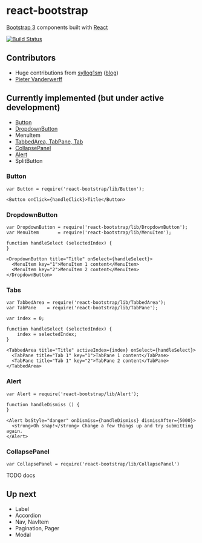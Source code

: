 # react-bootstrap

[Bootstrap 3](http://getbootstrap.com) components built with [React](http://facebook.github.io/react/)

[![Build Status](https://travis-ci.org/stevoland/react-bootstrap.png)](https://travis-ci.org/stevoland/react-bootstrap)

## Contributors

- Huge contributions from [syllog1sm](https://github.com/syllog1sm) ([blog](http://clozeit.wordpress.com/))
- [Pieter Vanderwerff](https://github.com/pieter-vanderwerff)

## Currently implemented (but under active development)

- [Button](#Button)
- [DropdownButton](#DropdownButton)
- MenuItem
- [TabbedArea, TabPane, Tab](#Tabs)
- [CollapsePanel](#CollapsePanel)
- [Alert](#Alert)
- SplitButton

### <a name="Button"></a>Button

```
var Button = require('react-bootstrap/lib/Button');

<Button onClick={handleClick}>Title</Button>
```

### <a name="DropdownButton"></a>DropdownButton

```
var DropdownButton = require('react-bootstrap/lib/DropdownButton');
var MenuItem       = require('react-bootstrap/lib/MenuItem');

function handleSelect (selectedIndex) {
}

<DropdownButton title="Title" onSelect={handleSelect}>
  <MenuItem key="1">MenuItem 1 content</MenuItem>
  <MenuItem key="2">MenuItem 2 content</MenuItem>
</DropdownButton>
```

### <a name="Tabs"></a>Tabs

```
var TabbedArea = require('react-bootstrap/lib/TabbedArea');
var TabPane    = require('react-bootstrap/lib/TabPane');

var index = 0;

function handleSelect (selectedIndex) {
    index = selectedIndex;
}

<TabbedArea title="Title" activeIndex={index} onSelect={handleSelect}>
  <TabPane title="Tab 1" key="1">TabPane 1 content</TabPane>
  <TabPane title="Tab 1" key="2">TabPane 2 content</TabPane>
</TabbedArea>
```

### <a name="Alert"></a>Alert

```
var Alert = require('react-bootstrap/lib/Alert');

function handleDismiss () {
}

<Alert bsStyle="danger" onDismiss={handleDismiss} dismissAfter={5000}>
  <strong>Oh snap!</strong> Change a few things up and try submitting again.
</Alert>
```

### <a name="CollapsePanel"></a>CollapsePanel

`var CollapsePanel = require('react-bootstrap/lib/CollapsePanel')`

TODO docs

## Up next

- Label
- Accordion
- Nav, NavItem
- Pagination, Pager
- Modal
